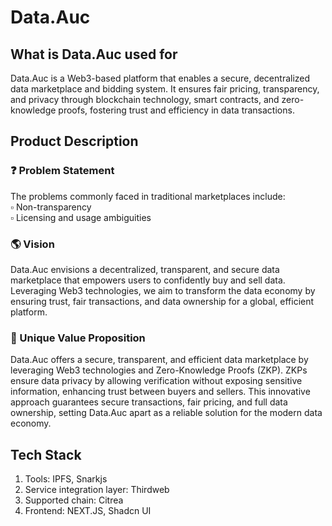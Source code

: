 # Data.Auc
## What is Data.Auc used for 

Data.Auc is a Web3-based platform that enables a secure, decentralized data marketplace and bidding system. It ensures fair pricing, transparency, and privacy through blockchain technology, smart contracts, and zero-knowledge proofs, fostering trust and efficiency in data transactions.

## Product Description
### ❓ Problem Statement 
The problems commonly faced in traditional marketplaces include:<br/>
▫️ Non-transparency <br/>
▫️ Licensing and usage ambiguities 

### 🌎 Vision 
Data.Auc envisions a decentralized, transparent, and secure data marketplace that empowers users to confidently buy and sell data. Leveraging Web3 technologies, we aim to transform the data economy by ensuring trust, fair transactions, and data ownership for a global, efficient platform.

### 📢 Unique Value Proposition 
Data.Auc offers a secure, transparent, and efficient data marketplace by leveraging Web3 technologies and Zero-Knowledge Proofs (ZKP). ZKPs ensure data privacy by allowing verification without exposing sensitive information, enhancing trust between buyers and sellers. This innovative approach guarantees secure transactions, fair pricing, and full data ownership, setting Data.Auc apart as a reliable solution for the modern data economy.

## Tech Stack
1. Tools: IPFS, Snarkjs
2. Service integration layer: Thirdweb
3. Supported chain: Citrea
4. Frontend: NEXT.JS, Shadcn UI

